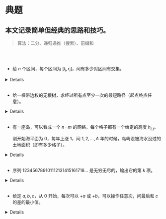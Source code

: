 典题
===

本文记录简单但经典的思路和技巧。
---

> 算法：二分、递归递推（搜索）、前缀和

<br>
<br>

- 给 $n$ 个区间，每个区间为 $[l_i, r_i]$，问有多少对区间有交集。

<details>

> abc355_d

两个区间 $i, j$ 没有交集，当且仅当 $l_j > r_i$ 或 $l_i > r_j$，即一个区间的左端点大于另一个区间的右端点。

因此对右端点排序。对于每个左端点 $l_i$，二分寻找比它小的右端点的数量，加起来即为没有交集的区间对数量。

或者不分离左右端点，以左端点为关键字排序后，用扫描线扫过去统计。

</details>
<br>

- 给一棵带边权的无根树，求经过所有点至少一次的最短路径（起点终点任意）。

<details>

>abc361_e

如果起点和终点一样，容易想到过程为“出去，再回来”，路径长度为边长和的两倍。

起点终点任意，最优的过程为“出去，到最后一个点停止”，比上述情况少了“从最后一个点回来”的步骤，也就是说，结果为边长和的两倍减去某一条路径的长度。

要使结果最优，减去的路径长度就要最长，显然就是树的直径。

因此两次 dfs 求出直径即可。

</details>
<br>

- 有一座岛，可以看成一个 $n\cdot m$ 的网络，每个格子都有一个给定的高度 $h_{i, j}$。

    刚开始海平面为 $0$，每年上涨 $1$，问 $1, 2, \dots ,A$ 年的时候，岛屿没被海水没过的土地面积（即有多少格子）。

<details>

>abc363_e

每年都搜索一次的复杂度无法接受。

考虑用堆优化。预先将边缘存入一个小根堆中进行 bfs，一年一年看，对于某年海水淹没的所有边缘格子，将他们周围的格子放进堆中。复杂度 $O(n^2 \log (n^2))$ 级别。

详见 [submission](https://atcoder.jp/contests/abc363/submissions/57625023)

</details>
<br>

- 序列 $123456789101112131415161718\dots$ 是无穷无尽的，输出它的第 $k$ 项。

<details>

>cf1177_b

先定位整的（位数），再找零的。

这种思路在计数题目中的应用很广泛，比如找第 $k$ 个回文数（或者符合某些性质的数或串）。

</details>
<br>

- 给定 $a, b, c$，从 $0$ 开始，每次可以 $+a$ 或 $+b$，可以操作任意次，问最后和 $c$ 的差的最小值。

<details>

[$\rm{Bezouts}$ 定理](https://oiwiki.com/math/number-theory/bezouts)

题目中的操作等价于 $+\gcd(a, b)$。令 $g = \gcd(a, b)$，结果为 $c \bmod g$。

结论可从 $a, b$ 推广至 $n$ 个数。

</details>
<br>